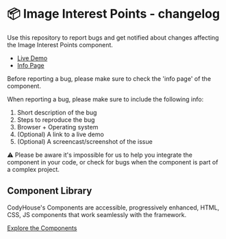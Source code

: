 # 📦 Image Interest Points - changelog

Use this repository to report bugs and get notified about changes affecting the Image Interest Points component.

- [Live Demo](https://codyhouse.co/ds/components/app/image-interest-points)
- [Info Page](https://codyhouse.co/ds/components/info/image-interest-points)

Before reporting a bug, please make sure to check the 'info page' of the component. 

When reporting a bug, please make sure to include the following info:

1. Short description of the bug
2. Steps to reproduce the bug
3. Browser + Operating system
4. (Optional) A link to a live demo
5. (Optional) A screencast/screenshot of the issue

⚠️ Please be aware it's impossible for us to help you integrate the component in your code, or check for bugs when the component is part of a complex project.

## Component Library

CodyHouse's Components are accessible, progressively enhanced, HTML, CSS, JS components that work seamlessly with the framework.

[Explore the Components](https://codyhouse.co/ds/components)
